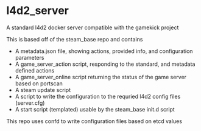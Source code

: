 l4d2_server
===========

A standard l4d2 docker server compatible with the gamekick project

This is based off of the steam_base repo and contains

* A metadata.json file, showing actions, provided info, and configuration parameters
* A game_server_action script, responding to the standard, and metadata defined actions
* A game_server_online script returning the status of the game server based on portscan
* A steam update script
* A script to write the configuration to the requried l4d2 config files (server.cfg)
* A start script (templated) usable by the steam_base init.d script

This repo uses confd to write configuration files based on etcd values